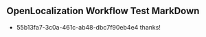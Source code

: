 ## OpenLocalization Workflow Test MarkDown
* 55b13fa7-3c0a-461c-ab48-dbc7f90eb4e4 thanks!

<!--HONumber=Sep16_HO1-->


